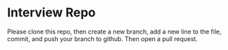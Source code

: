 Interview Repo
===============

Please clone this repo, then create a new branch, add a new line to the file, commit, and push your branch to github. Then open a pull request.
